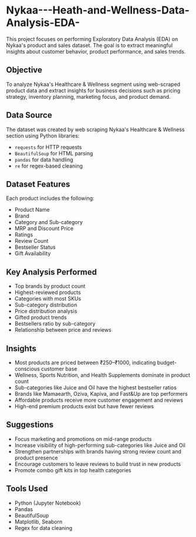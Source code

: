 # Nykaa---Heath-and-Wellness-Data-Analysis-EDA-
This project focuses on performing Exploratory Data Analysis (EDA) on Nykaa's product and sales dataset. The goal is to extract meaningful insights about customer behavior, product performance, and sales trends.
## Objective

To analyze Nykaa's Healthcare & Wellness segment using web-scraped product data and extract insights for business decisions such as pricing strategy, inventory planning, marketing focus, and product demand.

## Data Source

The dataset was created by web scraping Nykaa's Healthcare & Wellness section using Python libraries:
- `requests` for HTTP requests
- `BeautifulSoup` for HTML parsing
- `pandas` for data handling
- `re` for regex-based cleaning

## Dataset Features

Each product includes the following:
- Product Name
- Brand
- Category and Sub-category
- MRP and Discount Price
- Ratings
- Review Count
- Bestseller Status
- Gift Availability

## Key Analysis Performed

- Top brands by product count
- Highest-reviewed products
- Categories with most SKUs
- Sub-category distribution
- Price distribution analysis
- Gifted product trends
- Bestsellers ratio by sub-category
- Relationship between price and reviews

## Insights

- Most products are priced between ₹250–₹1000, indicating budget-conscious customer base
- Wellness, Sports Nutrition, and Health Supplements dominate in product count
- Sub-categories like Juice and Oil have the highest bestseller ratios
- Brands like Mamaearth, Oziva, Kapiva, and Fast&Up are top performers
- Affordable products receive more customer engagement and reviews
- High-end premium products exist but have fewer reviews

## Suggestions

- Focus marketing and promotions on mid-range products
- Increase visibility of high-performing sub-categories like Juice and Oil
- Strengthen partnerships with brands having strong review count and product presence
- Encourage customers to leave reviews to build trust in new products
- Promote combo gift kits in top health categories

## Tools Used

- Python (Jupyter Notebook)
- Pandas
- BeautifulSoup
- Matplotlib, Seaborn
- Regex for data cleaning
